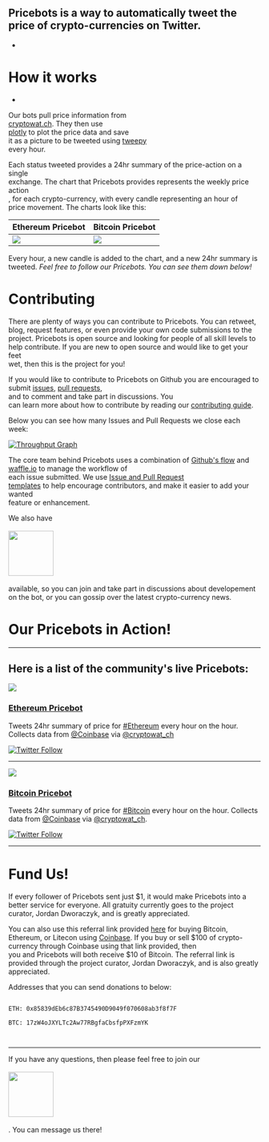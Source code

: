 Pricebots is a way to automatically tweet the price of crypto-currencies on Twitter.		
----		
-		
# How it works		
 -		
Our bots pull price information from		
[cryptowat.ch](https://cryptowat.ch). They then use		
[plotly](https://github.com/plotly/plotly.py) to plot the price data and save		
it as a picture to be tweeted using [tweepy](https://github.com/tweepy/tweepy)		
every hour.		
		
Each status tweeted provides a 24hr summary of the price-action on a single		
exchange. The chart that Pricebots provides represents the weekly price action		
, for each crypto-currency, with every candle representing an hour of		
price movement. The charts look like this:		
		
Ethereum Pricebot | Bitcoin Pricebot		
------------ | -------------		
![](https://pbs.twimg.com/media/DDxMwbDUIAEC2v0.jpg) | ![]( https://pbs.twimg.com/media/DDxMw3wUMAAjKBm.jpg)		
		
Every hour, a new candle is added to the chart, and a new 24hr summary is		
tweeted. _Feel free to follow our Pricebots. You can see them down below!_		
		
# Contributing		
There are plenty of ways you can contribute to Pricebots. You can retweet,		
blog, request features, or even provide your own code submissions to the		
project. Pricebots is open source and looking for people of all skill levels to		
help contribute. If you are new to open source and would like to get your feet		
wet, then this is the project for you!		
		
If you would like to contribute to Pricebots on Github you are encouraged to		
submit [issues](https://guides.github.com/features/issues/), [pull requests](https://help.github.com/articles/about-pull-requests/),		
and to comment and take part in discussions. You		
can learn more about how to contribute by reading our [contributing guide](https://github.com/JordanDworaczyk/Pricebots/blob/master/CONTRIBUTING.md).		
		
Below you can see how many Issues and Pull Requests we close each week:		
		
[![Throughput Graph](https://graphs.waffle.io/JordanDworaczyk/EthPriceBot/throughput.svg)](https://waffle.io/JordanDworaczyk/EthPriceBot/)		
		
The core team behind Pricebots uses a combination of [Github's flow](https://guides.github.com/introduction/flow/) and [waffle.io](https://github.com/waffleio/waffle.io) to manage the workflow of		
each issue submitted. We use [Issue and Pull Request		
templates](https://github.com/blog/2111-issue-and-pull-request-templates) to help encourage contributors, and make it easier to add your wanted		
feature or enhancement.		
		
We also have		
<a href="http://ethpricebot.enterslack.com">		
	<img src='https://cdn.worldvectorlogo.com/logos/slack.svg' width='90'>		
</a>		
available, so you can join and take part in discussions about developement on the bot, or you can gossip over the latest crypto-currency news.		
		
# Our Pricebots in Action!		
---		
 Here is a list of the community's live Pricebots:		
---		
		
![](https://pbs.twimg.com/profile_images/840073887727607810/L-Idlbln_400x400.jpg)		
### [Ethereum Pricebot](https://twitter.com/EthPriceBot)		
		
Tweets 24hr summary of price for [#Ethereum](https://twitter.com/hashtag/Ethereum?src=hash) every hour on the hour. Collects data from [@Coinbase](https://twitter.com/Coinbase) via [@cryptowat_ch](https://twitter.com/cryptowat_ch)		
		
[![Twitter Follow](https://img.shields.io/twitter/follow/EthPriceBot.svg?style=social&label=Follow)](https://twitter.com/EthPriceBot)		
		
---		
![](https://pbs.twimg.com/profile_images/861596336738652160/2lEY17t-_400x400.jpg)		
		
### [Bitcoin Pricebot](https://twitter.com/BTCPricebot)		
		
Tweets 24hr summary of price for [#Bitcoin](https://twitter.com/hashtag/Bitcoin?src=hash) every hour on the hour. Collects data from [@Coinbase](https://twitter.com/Coinbase) via [@cryptowat_ch](https://twitter.com/cryptowat_ch).		
		
[![Twitter Follow](https://img.shields.io/twitter/follow/BTCPriceBot.svg?style=social&label=Follow)](https://twitter.com/BTCPriceBot)		
		
---		
# Fund Us!		
If every follower of Pricebots sent just $1, it would make Pricebots into a		
better service for everyone. All gratuity currently goes to the project		
curator, Jordan Dworaczyk, and is greatly appreciated.		
		
You can also use this referral link provided [here]() for buying Bitcoin,		
Ethereum, or Litecon using [Coinbase](https://www.coinbase.com/). If you buy or sell $100 of crypto-currency through Coinbase using that link provided, then		
you and Pricebots will both receive $10 of Bitcoin. The referral link is		
provided through the project curator, Jordan Dworaczyk, and is also greatly		
appreciated.		
		
Addresses that you can send donations to below:		
```		
		
ETH: 0x85839dEb6c87B3745490D9049f070608ab3f8f7F		
		
BTC: 17zW4oJXYLTc2Aw77RBgfaCbsfpPXFzmYK		
		
		
```		
		
		
		
---		
		
If you have any questions, then please feel free to join our		
<a href="http://ethpricebot.enterslack.com">		
	<img src='https://cdn.worldvectorlogo.com/logos/slack.svg' width='90'>		
</a>		
. You can message us there!
